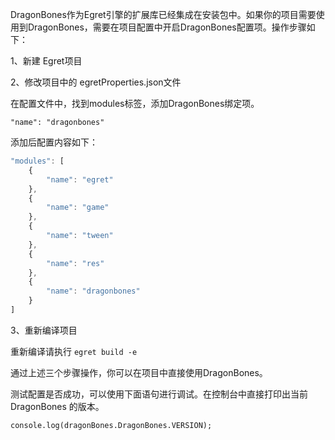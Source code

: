 DragonBones作为Egret引擎的扩展库已经集成在安装包中。如果你的项目需要使用到DragonBones，需要在项目配置中开启DragonBones配置项。操作步骤如下：

1、新建 Egret项目

2、修改项目中的 egretProperties.json文件

在配置文件中，找到modules标签，添加DragonBones绑定项。

```
"name": "dragonbones"
```

添加后配置内容如下：

~~~ javascript
"modules": [
    {
        "name": "egret"
    },
    {
        "name": "game"
    },
    {
        "name": "tween"
    },
    {
        "name": "res"
    },
    {
        "name": "dragonbones"
    }
]
~~~

3、重新编译项目


重新编译请执行 `egret build -e`

通过上述三个步骤操作，你可以在项目中直接使用DragonBones。

测试配置是否成功，可以使用下面语句进行调试。在控制台中直接打印出当前 DragonBones 的版本。

```
console.log(dragonBones.DragonBones.VERSION);
```
